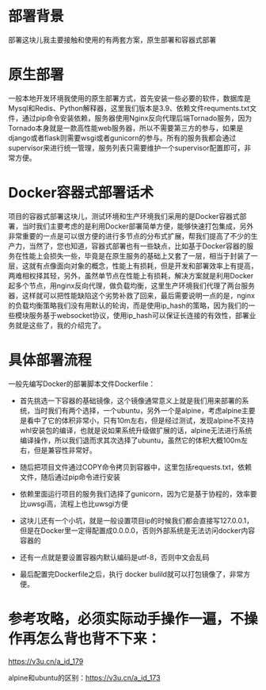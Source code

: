 # 部署背景
部署这块儿我主要接触和使用的有两套方案，原生部署和容器式部署

# 原生部署

一般本地开发环境我使用的原生部署方式，首先安装一些必要的软件，数据库是Mysql和Redis、Python解释器，这里我们版本是3.9、依赖文件requments.txt文件，通过pip命令安装依赖，服务器使用Nginx反向代理后端Tornado服务，因为Tornado本身就是一款高性能web服务器，所以不需要第三方的参与，如果是django或者flask则需要wsgi或者gunicorn的参与。所有的服务我都会通过supervisor来进行统一管理，服务列表只需要维护一个supervisor配置即可，非常方便。

# Docker容器式部署话术

项目的容器式部署这块儿，测试环境和生产环境我们采用的是Docker容器式部署，当时我们主要考虑的是利用Docker部署简单方便，能够快速打包集成，另外非常重要的一点是可以很方便的进行多节点的分布式扩展，帮我们提高了不少的生产力，当然了，您也知道，容器式部署也有一些缺点，比如基于Docker容器的服务在性能上会损失一些，毕竟是在原生服务的基础上又套了一层，相当于封装了一层，这就有点像面向对象的概念，性能上有损耗，但是开发和部署效率上有提高，两难相权择其轻，另外，虽然单节点在性能上有损耗，解决方案就是利用Docker起多个节点，用nginx反向代理，做负载均衡，这里生产环境我们代理了两台服务器，这样就可以把性能缺陷这个劣势补救了回来，最后需要说明一点的是，nginx的负载均衡策略我们没有用默认的轮询，而是使用ip_hash的策略，因为我们的一些模块服务基于websocket协议，使用ip_hash可以保证长连接的有效性，部署业务就是这些了，我的介绍完了。


# 具体部署流程

一般先编写Docker的部署脚本文件Dockerfile：

- 首先挑选一下容器的基础镜像，这个镜像通常意义上就是我们用来部署的系统，当时我们有两个选择，一个ubuntu，另外一个是alpine，考虑alpine主要是看中了它的体积非常小，只有10m左右，但是经过测试，发现alpine不支持whl安装包的编译，也就是说如果系统升级做扩展的话，alpine无法进行系统编译操作，所以我们退而求其次选择了ubuntu，虽然它的体积大概100m左右，但是兼容性非常好。

- 随后把项目文件通过COPY命令拷贝到容器中，这里包括requests.txt，依赖文件，随后通过pip命令进行安装

- 依赖里面运行项目的服务我们选择了gunicorn，因为它是基于协程的，效率要比uwsgi高，流程上也比uwsgi方便

- 这块儿还有一个小坑，就是一般设置项目ip的时候我们都会直接写127.0.0.1，但是在Docker里一定得配置成0.0.0.0，否则外部系统是无法访问docker内容容器的

- 还有一点就是要设置容器内默认编码是utf-8，否则中文会乱码
- 最后配置完Dockerfile之后，执行 docker bulild就可以打包镜像了，非常方便。

# 参考攻略，必须实际动手操作一遍，不操作再怎么背也背不下来：

https://v3u.cn/a_id_179

alpine和ubuntu的区别：https://v3u.cn/a_id_173

